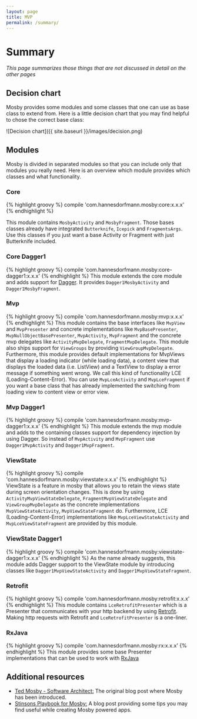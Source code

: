 ```yaml
---
layout: page
title: MVP
permalink: /summary/
---
```


# Summary
_This page summarizes those things that are not discussed in detail on the other pages_

## Decision chart
Mosby provides some modules and some classes that one can use as base class to extend from. Here is a little decision chart that you may find helpful to chose the correct base class:

![Decision chart]({{ site.baseurl }}/images/decision.png)

## Modules
Mosby is divided in separated modules so that you can include only that modules you really need. Here is an overview which module provides which classes and what functionality.

### Core
{% highlight groovy %}
	compile 'com.hannesdorfmann.mosby:core:x.x.x'
{% endhighlight %}

This module contains `MosbyActivity` and `MosbyFragment`. Those bases classes already have integrated `Butterknife`, `Icepick` and `FragmentsArgs`. Use this classes if you just want a base Activity or Fragment with just Butterknife included.

### Core Dagger1
{% highlight groovy %}
	compile 'com.hannesdorfmann.mosby:core-dagger1:x.x.x'
{% endhighlight %}
This module extends the core module and adds support for [Dagger](http://square.github.io/dagger/). It provides `Dagger1MosbyActivity` and `Dagger1MosbyFragment`.

### Mvp
{% highlight groovy %}
	compile 'com.hannesdorfmann.mosby:mvp:x.x.x'
{% endhighlight %}
This module contains the base interfaces like `MvpView` and `MvpPresenter` and concrete implementations like `MvpBasePresenter`, `MvpNullObjectBasePresenter`, `MvpActivity`, `MvpFragment` and the concrete mvp delegates like `ActivityMvpDelegate`, `FragmentMvpDelegate`. This module also ships support for `ViewGroups` by providing `ViewGroupMvpDelegate`. Furthermore, this module provides default implementations for MvpViews that display a loading indicator (while loading data), a content view that displays the loaded data (i.e. ListView) and a TextView to display a error message if something went wrong. We call this kind of functionality LCE (Loading-Content-Error). You can use `MvpLceActivity` and `MvpLceFragment` if you want a base class that has already implemented the switching from loading view to content view or error view.

### Mvp Dagger1
{% highlight groovy %}
	compile 'com.hannesdorfmann.mosby:mvp-dagger1:x.x.x'
{% endhighlight %}
This module extends the mvp module and adds to the containing classes support for dependency injection by using Dagger. So instead of `MvpActivity` and `MvpFragment` use `Dagger1MvpActivity` and `Dagger1MvpFragment`.

### ViewState
{% highlight groovy %}
	compile 'com.hannesdorfmann.mosby:viewstate:x.x.x'
{% endhighlight %}
ViewState is a feature in mosby that allows you to retain the views state during screen orientation changes. This is done by using `ActivityMvpViewStateDelegate`, `FragmentMvpViewStateDelegate` and `ViewGroupMvpDelegate` as the concrete implementations `MvpViewStateActivity`, `MvpViewStateFragment` do. Furthermore, LCE (Loading-Content-Error) implementations like `MvpLceViewStateActivity` and `MvpLceViewStateFragment` are provided by this module.

### ViewState Dagger1
{% highlight groovy %}
	compile 'com.hannesdorfmann.mosby:viewstate-dagger1:x.x.x'
{% endhighlight %}
As the name already suggests, this module adds Dagger support to the ViewState module by introducing classes like `Dagger1MvpViewStateActivity` and `Dagger1MvpViewStateFragment`.

### Retrofit
{% highlight groovy %}
	compile 'com.hannesdorfmann.mosby:retrofit:x.x.x'
{% endhighlight %}
This module contains `LceRetrofitPresenter` which is a Presenter that communicates with your http backend by using [Retrofit](http://square.github.io/retrofit/). Making http requests with Retrofit and `LceRetrofitPresenter` is  a one-liner.

### RxJava
{% highlight groovy %}
	compile 'com.hannesdorfmann.mosby:rx:x.x.x'
{% endhighlight %}
This module provides some base Presenter implementations that can be used to work with [RxJava](https://github.com/ReactiveX/RxJava)


## Additional resources
 - [Ted Mosby - Software Architect:](http://hannesdorfmann.com/android/mosby/) The original blog post where Mosby has been introduced.
 - [Stinsons Playbook for Mosby:](http://hannesdorfmann.com/android/mosby-playbook/) A blog post providing some tips you may find useful while creating Mosby powered apps.
